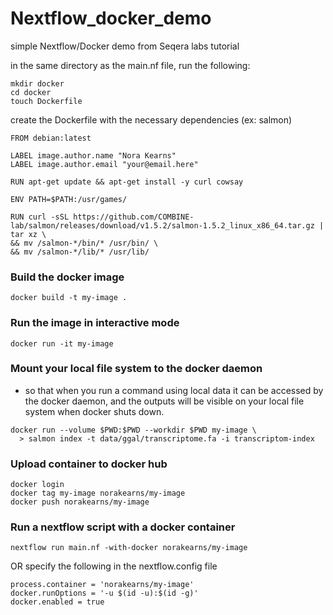 # Nextflow_docker_demo

simple Nextflow/Docker demo from Seqera labs tutorial

in the same directory as the main.nf file, run the following:
```
mkdir docker
cd docker
touch Dockerfile
```

create the Dockerfile with the necessary dependencies (ex: salmon)

```
FROM debian:latest

LABEL image.author.name "Nora Kearns"
LABEL image.author.email "your@email.here"

RUN apt-get update && apt-get install -y curl cowsay

ENV PATH=$PATH:/usr/games/

RUN curl -sSL https://github.com/COMBINE-lab/salmon/releases/download/v1.5.2/salmon-1.5.2_linux_x86_64.tar.gz | tar xz \
&& mv /salmon-*/bin/* /usr/bin/ \
&& mv /salmon-*/lib/* /usr/lib/
```

### Build the docker image
```
docker build -t my-image .
```

### Run the image in interactive mode
```
docker run -it my-image
```

### Mount your local file system to the docker daemon
- so that when you run a command using local data it can be accessed by the docker daemon, and the outputs will be visible on your local file system when docker shuts down.

```
docker run --volume $PWD:$PWD --workdir $PWD my-image \
  > salmon index -t data/ggal/transcriptome.fa -i transcriptom-index
```

### Upload container to docker hub
```
docker login
docker tag my-image norakearns/my-image
docker push norakearns/my-image
```

### Run a nextflow script with a docker container
```
nextflow run main.nf -with-docker norakearns/my-image
```

OR specify the following in the nextflow.config file
```
process.container = 'norakearns/my-image'
docker.runOptions = '-u $(id -u):$(id -g)' 
docker.enabled = true
```



